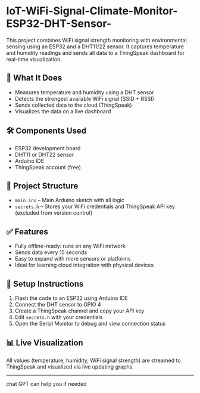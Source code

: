 # IoT-WiFi-Signal-Climate-Monitor-ESP32-DHT-Sensor-
This project combines WiFi signal strength monitoring with environmental sensing using an ESP32 and a DHT11/22 sensor. It captures temperature and humidity readings and sends all data to a ThingSpeak dashboard for real-time visualization.

## 🚀 What It Does
- Measures temperature and humidity using a DHT sensor
- Detects the strongest available WiFi signal (SSID + RSSI)
- Sends collected data to the cloud (ThingSpeak)
- Visualizes the data on a live dashboard

## 🛠 Components Used
- ESP32 development board  
- DHT11 or DHT22 sensor  
- Arduino IDE  
- ThingSpeak account (free)  

## 📂 Project Structure
- `main.ino` – Main Arduino sketch with all logic
- `secrets.h` – Stores your WiFi credentials and ThingSpeak API key (excluded from version control)

## ✅ Features
- Fully offline-ready: runs on any WiFi network  
- Sends data every 15 seconds  
- Easy to expand with more sensors or platforms  
- Ideal for learning cloud integration with physical devices

## 🔧 Setup Instructions
1. Flash the code to an ESP32 using Arduino IDE  
2. Connect the DHT sensor to GPIO 4  
3. Create a ThingSpeak channel and copy your API key  
4. Edit `secrets.h` with your credentials  
5. Open the Serial Monitor to debug and view connection status  

## 📊 Live Visualization
All values (temperature, humidity, WiFi signal strength) are streamed to ThingSpeak and visualized via live updating graphs.

---
chat GPT can help you if needed
